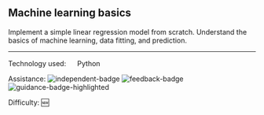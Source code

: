 ## Machine learning basics
Implement a simple linear regression model from scratch. Understand the basics of machine learning, data fitting, and prediction.

<hr>

Technology used:
<img src="https://github.com/user-attachments/assets/7d285894-8452-4382-9eb4-59ed43c78129" height="15" width="15" valign="center"> Python

Assistance: ![independent-badge](https://img.shields.io/badge/Independent-32383b)
![feedback-badge](https://img.shields.io/badge/Feedback-32383b)
![guidance-badge-highlighted](https://img.shields.io/badge/Guidance-53a8c9)

Difficulty: 🆕

